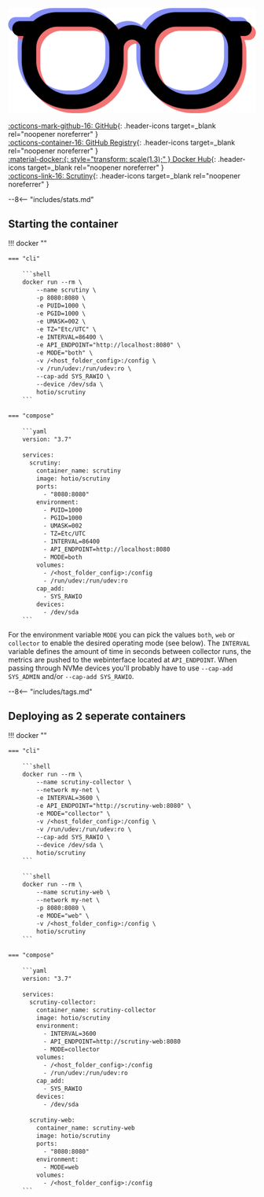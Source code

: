 <div class="image-logo"><img src="/img/image-logos/scrutiny.svg" alt="logo"></div>

[:octicons-mark-github-16: GitHub](https://github.com/hotio/scrutiny){: .header-icons target=_blank rel="noopener noreferrer" }  
[:octicons-container-16: GitHub Registry](https://github.com/orgs/hotio/packages/container/package/scrutiny){: .header-icons target=_blank rel="noopener noreferrer" }  
[:material-docker:{: style="transform: scale(1.3);" } Docker Hub](https://hub.docker.com/r/hotio/scrutiny){: .header-icons target=_blank rel="noopener noreferrer" }  
[:octicons-link-16: Scrutiny](https://github.com/analogj/scrutiny){: .header-icons target=_blank rel="noopener noreferrer" }  

--8<-- "includes/stats.md"

## Starting the container

!!! docker ""

    === "cli"

        ```shell
        docker run --rm \
            --name scrutiny \
            -p 8080:8080 \
            -e PUID=1000 \
            -e PGID=1000 \
            -e UMASK=002 \
            -e TZ="Etc/UTC" \
            -e INTERVAL=86400 \
            -e API_ENDPOINT="http://localhost:8080" \
            -e MODE="both" \
            -v /<host_folder_config>:/config \
            -v /run/udev:/run/udev:ro \
            --cap-add SYS_RAWIO \
            --device /dev/sda \
            hotio/scrutiny
        ```

    === "compose"

        ```yaml
        version: "3.7"

        services:
          scrutiny:
            container_name: scrutiny
            image: hotio/scrutiny
            ports:
              - "8080:8080"
            environment:
              - PUID=1000
              - PGID=1000
              - UMASK=002
              - TZ=Etc/UTC
              - INTERVAL=86400
              - API_ENDPOINT=http://localhost:8080
              - MODE=both
            volumes:
              - /<host_folder_config>:/config
              - /run/udev:/run/udev:ro
            cap_add:
              - SYS_RAWIO
            devices:
              - /dev/sda
        ```

For the environment variable `MODE` you can pick the values `both`, `web` or `collector` to enable the desired operating mode (see below). The `INTERVAL` variable defines the amount of time in seconds between collector runs, the metrics are pushed to the webinterface located at `API_ENDPOINT`. When passing through NVMe devices you'll probably have to use `--cap-add SYS_ADMIN` and/or `--cap-add SYS_RAWIO`.

--8<-- "includes/tags.md"

## Deploying as 2 seperate containers

!!! docker ""

    === "cli"

        ```shell
        docker run --rm \
            --name scrutiny-collector \
            --network my-net \
            -e INTERVAL=3600 \
            -e API_ENDPOINT="http://scrutiny-web:8080" \
            -e MODE="collector" \
            -v /<host_folder_config>:/config \
            -v /run/udev:/run/udev:ro \
            --cap-add SYS_RAWIO \
            --device /dev/sda \
            hotio/scrutiny
        ```

        ```shell
        docker run --rm \
            --name scrutiny-web \
            --network my-net \
            -p 8080:8080 \
            -e MODE="web" \
            -v /<host_folder_config>:/config \
            hotio/scrutiny
        ```

    === "compose"

        ```yaml
        version: "3.7"

        services:
          scrutiny-collector:
            container_name: scrutiny-collector
            image: hotio/scrutiny
            environment:
              - INTERVAL=3600
              - API_ENDPOINT=http://scrutiny-web:8080
              - MODE=collector
            volumes:
              - /<host_folder_config>:/config
              - /run/udev:/run/udev:ro
            cap_add:
              - SYS_RAWIO
            devices:
              - /dev/sda

          scrutiny-web:
            container_name: scrutiny-web
            image: hotio/scrutiny
            ports:
              - "8080:8080"
            environment:
              - MODE=web
            volumes:
              - /<host_folder_config>:/config
        ```
